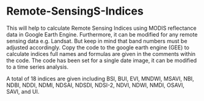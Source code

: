 # Remote-SensingS-Indices
This will help to calculate Remote Sensing Indices using MODIS reflectance data in Google Earth Engine. 
Furthermore, it can be modified for any remote sensing data e.g. Landsat. But keep in mind that band numbers must be adjusted accordingly.
Copy the code to the google earth engine (GEE) to calculate indices full names and formulas are given in the comments within the code.
The code has been set for a single date image, it can be modified to a time series analysis. 

A total of 18 indices are given including BSI, BUI, EVI, MNDWI, MSAVI, NBI, NDBI, NDDI, NDMI, NDSAI, NDSDI, NDSI-2, NDVI, NDWI, NMDI, OSAVI, SAVI, and UI.
